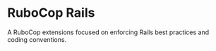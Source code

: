 # RuboCop Rails

A RuboCop extensions focused on enforcing Rails best practices and coding conventions.
